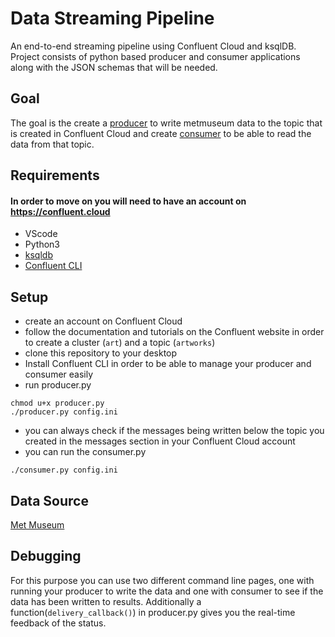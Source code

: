 # Data Streaming Pipeline
 An end-to-end streaming pipeline using Confluent Cloud and ksqlDB.
 Project consists of python based producer and consumer applications along with the JSON schemas that will be needed.
 
 
## Goal

The goal is the create a [producer](https://docs.confluent.io/platform/current/clients/producer.html) to write metmuseum data to the topic that is created in Confluent Cloud and create [consumer](https://docs.confluent.io/platform/current/clients/consumer.html) to be able to read the data from that topic. 


## Requirements

#### In order to move on you will need to have an account on https://confluent.cloud

- VScode
- Python3
- [ksqldb](https://docs.confluent.io/cloud/current/get-started/index.html)
- [Confluent CLI](https://docs.confluent.io/confluent-cli/current/overview.html)



## Setup

- create an account on Confluent Cloud
- follow the documentation and tutorials on the Confluent website in order to create a cluster (`art`) and a topic (`artworks`)
- clone this repository to your desktop 
- Install Confluent CLI in order to be able to manage your producer and consumer easily
- run producer.py
```
chmod u+x producer.py 
./producer.py config.ini
```
- you can always check if the messages being written below the topic you created in the messages section in your Confluent Cloud account
- you can run the consumer.py
```
./consumer.py config.ini
```


## Data Source

[Met Museum](https://metmuseum.github.io/)
 

## Debugging

For this purpose you can use two different command line pages, one with running your producer to write the data and one with consumer to see if the data has been written to results. 
Additionally a function(`delivery_callback()`) in producer.py gives you the real-time feedback of the status.



